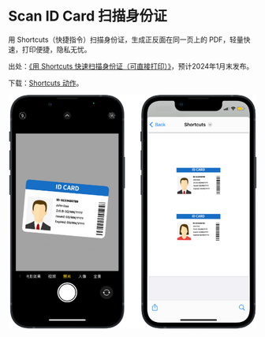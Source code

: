 # Scan ID Card 扫描身份证

用 Shortcuts（快捷指令）扫描身份证，生成正反面在同一页上的 PDF，轻量快速，打印便捷，隐私无忧。

出处：[《用 Shortcuts 快速扫描身份证（可直接打印）》](https://utgd.net/article/20542)，预计2024年1月末发布。

下载：[Shortcuts 动作](https://www.icloud.com/shortcuts/6efd05908d0744bbb84cbb8eaa40662f)。

![img](img.png)